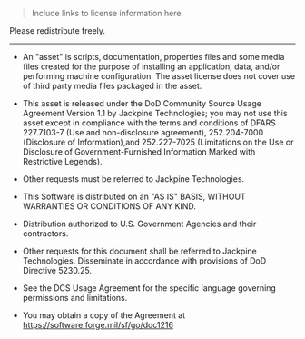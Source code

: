> Include links to license information here.

Please redistribute freely.

---

- An "asset" is scripts, documentation, properties files and some media files created for the purpose of installing an application, data, and/or performing machine configuration. The asset license does not cover use of third party media files packaged in the asset.

- This asset is released under the DoD Community Source Usage Agreement Version 1.1 by Jackpine Technologies; you may not use this asset except in compliance with the terms and conditions of DFARS 227.7103-7 (Use and non-disclosure agreement), 252.204-7000 (Disclosure of Information),and 252.227-7025 (Limitations on the Use or Disclosure of Government-Furnished Information Marked with Restrictive Legends).

- Other requests must be referred to Jackpine Technologies.

- This Software is distributed on an "AS IS" BASIS, WITHOUT WARRANTIES OR CONDITIONS OF ANY KIND.

- Distribution authorized to U.S. Government Agencies and their contractors.

- Other requests for this document shall be referred to Jackpine Technologies.  Disseminate in accordance with provisions of DoD Directive 5230.25.

- See the DCS Usage Agreement for the specific language governing permissions and limitations.

- You may obtain a copy of the Agreement at https://software.forge.mil/sf/go/doc1216
